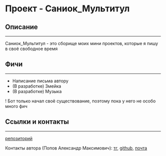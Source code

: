 # Проект - **Саниок_Мультитул**


## Описание
---
Саниок_Мультитул - это сборище моих мини проектов, которые я пишу в своё свободное время

## Фичи
---
- Написание письма автору
- (В разработке) Змейка
- (В разработке) Музыка

! Бот только начал своё существование, поэтому пока у него не особо много фич

## Ссылки и контакты
---
[репозиторий](https://github.com/ImennoYASaniok/Saniok_Multitool)

Контакты автора (Попов Александр Максимович):
[тг](https://t.me/ProstoSaniok),
[github](https://github.com/ImennoYASaniok),
[почта](https://mail.yandex.ru/compose?to=Banlichelendsh@yandex.ru)